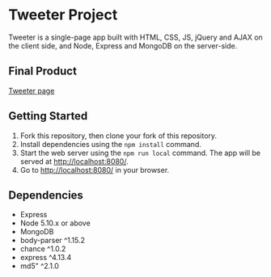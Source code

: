 # Tweeter Project

Tweeter is a single-page app built with HTML, CSS, JS, jQuery and AJAX on the client side, and Node, Express and MongoDB on the server-side.

## Final Product

[Tweeter page](/docs/tweeter.png)

## Getting Started

1. Fork this repository, then clone your fork of this repository.
2. Install dependencies using the `npm install` command.
3. Start the web server using the `npm run local` command. The app will be served at <http://localhost:8080/>.
4. Go to <http://localhost:8080/> in your browser.

## Dependencies

- Express
- Node 5.10.x or above
- MongoDB
- body-parser ^1.15.2
- chance ^1.0.2
- express ^4.13.4
- md5" ^2.1.0